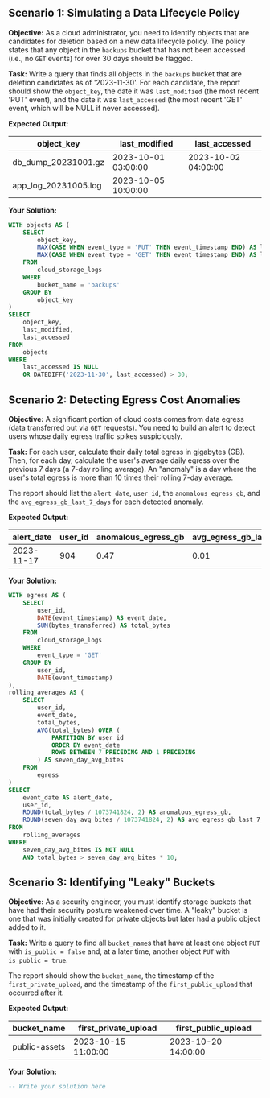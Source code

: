 ## Scenario 1: Simulating a Data Lifecycle Policy

**Objective:** As a cloud administrator, you need to identify objects that are candidates for deletion based on a new data lifecycle policy. The policy states that any object in the `backups` bucket that has not been accessed (i.e., no `GET` events) for over 30 days should be flagged.

**Task:** Write a query that finds all objects in the `backups` bucket that are deletion candidates as of '2023-11-30'. For each candidate, the report should show the `object_key`, the date it was `last_modified` (the most recent 'PUT' event), and the date it was `last_accessed` (the most recent 'GET' event, which will be NULL if never accessed).

**Expected Output:**

| object_key           | last_modified       | last_accessed       |
| -------------------- | ------------------- | ------------------- |
| db_dump_20231001.gz  | 2023-10-01 03:00:00 | 2023-10-02 04:00:00 |
| app_log_20231005.log | 2023-10-05 10:00:00 |                     |

**Your Solution:**

```sql
WITH objects AS (
    SELECT
        object_key,
        MAX(CASE WHEN event_type = 'PUT' THEN event_timestamp END) AS last_modified,
        MAX(CASE WHEN event_type = 'GET' THEN event_timestamp END) AS last_accessed
    FROM
        cloud_storage_logs
    WHERE
        bucket_name = 'backups'
    GROUP BY
        object_key
)
SELECT
    object_key,
    last_modified,
    last_accessed
FROM
    objects
WHERE
    last_accessed IS NULL
    OR DATEDIFF('2023-11-30', last_accessed) > 30;
```

## Scenario 2: Detecting Egress Cost Anomalies

**Objective:** A significant portion of cloud costs comes from data egress (data transferred out via `GET` requests). You need to build an alert to detect users whose daily egress traffic spikes suspiciously.

**Task:** For each user, calculate their daily total egress in gigabytes (GB). Then, for each day, calculate the user's average daily egress over the previous 7 days (a 7-day rolling average). An "anomaly" is a day where the user's total egress is more than 10 times their rolling 7-day average.

The report should list the `alert_date`, `user_id`, the `anomalous_egress_gb`, and the `avg_egress_gb_last_7_days` for each detected anomaly.

**Expected Output:**

| alert_date | user_id | anomalous_egress_gb | avg_egress_gb_last_7_days |
| ---------- | ------- | ------------------- | ------------------------- |
| 2023-11-17 | 904     | 0.47                | 0.01                      |


**Your Solution:**

```sql
WITH egress AS (
    SELECT
        user_id,
        DATE(event_timestamp) AS event_date,
        SUM(bytes_transferred) AS total_bytes
    FROM
        cloud_storage_logs
    WHERE
        event_type = 'GET'
    GROUP BY
        user_id,
        DATE(event_timestamp)
),
rolling_averages AS (
    SELECT
        user_id,
        event_date,
        total_bytes,
        AVG(total_bytes) OVER (
            PARTITION BY user_id
            ORDER BY event_date
            ROWS BETWEEN 7 PRECEDING AND 1 PRECEDING
        ) AS seven_day_avg_bites
    FROM
        egress
)
SELECT
    event_date AS alert_date,
    user_id,
    ROUND(total_bytes / 1073741824, 2) AS anomalous_egress_gb,
    ROUND(seven_day_avg_bites / 1073741824, 2) AS avg_egress_gb_last_7_days
FROM
    rolling_averages
WHERE
    seven_day_avg_bites IS NOT NULL
    AND total_bytes > seven_day_avg_bites * 10;
```

## Scenario 3: Identifying "Leaky" Buckets

**Objective:** As a security engineer, you must identify storage buckets that have had their security posture weakened over time. A "leaky" bucket is one that was initially created for private objects but later had a public object added to it.

**Task:** Write a query to find all `bucket_name`s that have at least one object `PUT` with `is_public = false` and, at a later time, another object `PUT` with `is_public = true`.

The report should show the `bucket_name`, the timestamp of the `first_private_upload`, and the timestamp of the `first_public_upload` that occurred after it.

**Expected Output:**

| **bucket_name** | **first_private_upload** | **first_public_upload** |
| --------------------- | ------------------------------ | ----------------------------- |
| public-assets         | 2023-10-15 11:00:00            | 2023-10-20 14:00:00           |

**Your Solution:**

```sql
-- Write your solution here

```
